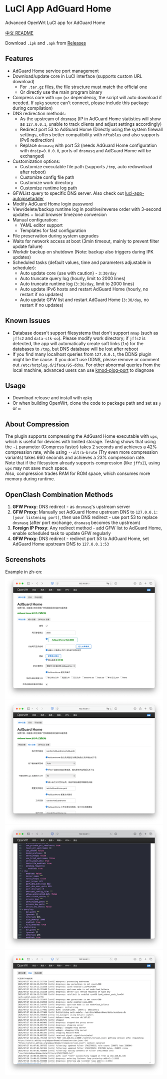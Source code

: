 # LuCI App AdGuard Home

Advanced OpenWrt LuCI app for AdGuard Home

[中文 README](README.CN.md)

Download `.ipk` and `.apk` from [Releases](https://github.com/stevenjoezhang/luci-app-adguardhome/releases)

## Features

- AdGuard Home service port management
- Download/update core in LuCI interface (supports custom URL download)
  - For `.tar.gz` files, the file structure must match the official one
  - Or directly use the main program binary
- Compress core with `upx` (`xz` dependency, the script will auto download if needed. If `opkg` source can't connect, please include this package during compilation)
- DNS redirection methods:
  - As the upstream of `dnsmasq` (IP in AdGuard Home statistics will show as `127.0.0.1`, unable to track clients and adjust settings accordingly)
  - Redirect port 53 to AdGuard Home (Directly using the system firewall settings, offers better compatibility with `nftables` and also supports IPv6 redirection)
  - Replace `dnsmasq` with port 53 (needs AdGuard Home configuration with `dnsip=0.0.0.0`, ports of `dnsmasq` and AdGuard Home will be exchanged)
- Customization options:
  - Customize executable file path (supports `/tmp`, auto redownload after reboot)
  - Customize config file path
  - Customize work directory
  - Customize runtime log path
- GFWList query to specific DNS server. Also check out [luci-app-autoipsetadder](https://github.com/rufengsuixing/luci-app-autoipsetadder)
- Modify AdGuard Home login password
- View/delete/backup runtime log in positive/reverse order with 3-second updates + local browser timezone conversion
- Manual configuration:
  - YAML editor support
  - Templates for fast configuration
- File preservation during system upgrades
- Waits for network access at boot (3min timeout, mainly to prevent filter update failure)
- Workdir backup on shutdown (Note: backup also triggers during IPK updates)
- Scheduled tasks (default values, time and parameters adjustable in scheduler):
  - Auto update core (use with caution) - `3:30/day`
  - Auto truncate query log (hourly, limit to 2000 lines)
  - Auto truncate runtime log (`3:30/day`, limit to 2000 lines)
  - Auto update IPv6 hosts and restart AdGuard Home (hourly, no restart if no updates)
  - Auto update GFW list and restart AdGuard Home (`3:30/day`, no restart if no updates)

## Known Issues

- Database doesn't support filesystems that don't support `mmap` (such as `jffs2` and `data-stk-oo`). Please modify work directory; if `jffs2` is detected, the app will automatically create soft links (`ln`) for the databases to `/tmp`, but DNS database will be lost after reboot
- If you find many localhost queries from `127.0.0.1`, the DDNS plugin might be the cause. If you don't use DDNS, please remove or comment out `/etc/hotplug.d/iface/95-ddns`. For other abnormal queries from the local machine, advanced users can use [kmod-plog-port](https://github.com/rufengsuixing/kmod-plog-port) to diagnose

## Usage

- Download release and install with `opkg`
- Or when building OpenWrt, clone the code to package path and set as `y` or `m`

## About Compression

The plugin supports compressing the AdGuard Home executable with `upx`, which is useful for devices with limited storage. Testing shows that using the `-1` parameter (Compress faster) takes 2 seconds and achieves a 42% compression rate, while using `--ultra-brute` (Try even more compression variants) takes 660 seconds and achieves a 23% compression rate.  
Note that if the filesystem already supports compression (like `jffs2`), using `upx` may not save much space.  
Also, compression trades RAM for ROM space, which consumes more memory during runtime.

## OpenClash Combination Methods

1. **GFW Proxy**: DNS redirect - as `dnsmasq`'s upstream server
2. **GFW Proxy**: Manually set AdGuard Home upstream DNS to `127.0.0.1:[your listening port]`, then use DNS redirect - use port 53 to replace `dnsmasq` (after port exchange, `dnsmasq` becomes the upstream)
3. **Foreign IP Proxy**: Any redirect method - add GFW list to AdGuard Home, enable scheduled task to update GFW regularly
4. **GFW Proxy**: DNS redirect - redirect port 53 to AdGuard Home, set AdGuard Home upstream DNS to `127.0.0.1:53`

## Screenshots

Example in zh-cn:  
![Basic Settings - LuCI](screenshots/1.png)
![Core Settings - LuCI](screenshots/2.png)
![Manual Config - LuCI](screenshots/3.png)
![Log - LuCI](screenshots/4.png)
